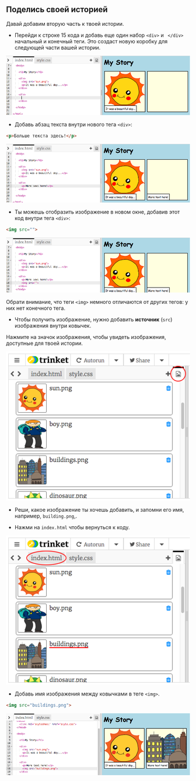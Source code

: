 ## Поделись своей историей

Давай добавим вторую часть к твоей истории.

+ Перейди к строке 15 кода и добавь еще один набор `<div>` и ` </div>` начальный и конечный теги. Это создаст новую коробку для следующей части вашей истории.

![скриншот](images/story-div.png)

+ Добавь абзац текста внутри нового тега `<div>`:

```html
<p>Больше текста здесь!</p>
```

![скриншот](images/story-paragraph.png)

+ Ты можешь отобразить изображение в новом окне, добавив этот код внутри тега `<div>`:

```html
<img src="">
```

![скриншот](images/story-img-tag.png)

Обрати внимание, что теги `<img>` немного отличаются от других тегов: у них нет конечного тега.

+ Чтобы получить изображение, нужно добавить **источник** (`src`) изображения внутри ковычек.

Нажмите на значок изображения, чтобы увидеть изображения, доступные для твоей истории.

![скриншот](images/story-see-images.png)

+ Реши, какое изображение ты хочешь добавить, и запомни его имя, например, ` building.png `,.

+ Нажми на `index.html` чтобы вернуться к коду.

![скриншот](images/story-image-name.png)

+ Добавь имя изображения между ковычками в теге `<img>`.

```html
<img src="buildings.png">
```

![скриншот](images/story-image-name-add.png)